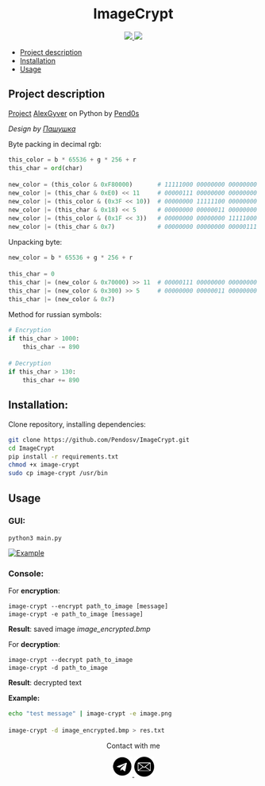 

<h1 align="center">ImageCrypt</h1>

<p align="center">
  <a href="https://github.com/Pendosv">
    <img src="https://img.shields.io/github/followers/Pendosv?label=Follow&style=social">
  </a>
  <a href="https://github.com/Pendosv/ImageCrypt">
    <img src="https://img.shields.io/github/stars/Pendosv/ImageCrypt?style=social">
  </a>
</p>

* [Project description](#chapter-0)
* [Installation](#chapter-1)
* [Usage](#chapter-2)


<a id="chapter-0"></a>
## Project description 

[Project](https://github.com/AlexGyver/crypto) [AlexGyver](https://github.com/AlexGyver) on Python by [Pend0s](https://github.com/Pendosv)

_Design by [Пашушка](https://github.com/PAPASKAS)_

Byte packing in decimal rgb:
```python
this_color = b * 65536 + g * 256 + r
this_char = ord(char)

new_color = (this_color & 0xF80000)       # 11111000 00000000 00000000
new_color |= (this_char & 0xE0) << 11     # 00000111 00000000 00000000
new_color |= (this_color & (0x3F << 10))  # 00000000 11111100 00000000
new_color |= (this_char & 0x18) << 5      # 00000000 00000011 00000000
new_color |= (this_color & (0x1F << 3))   # 00000000 00000000 11111000
new_color |= (this_char & 0x7)            # 00000000 00000000 00000111
```

Unpacking byte:
```python
new_color = b * 65536 + g * 256 + r

this_char = 0
this_char |= (new_color & 0x70000) >> 11  # 00000111 00000000 00000000 -> 00000000 00000000 11100000
this_char |= (new_color & 0x300) >> 5     # 00000000 00000011 00000000 -> 00000000 00000000 00011000
this_char |= (new_color & 0x7)
```

Method for russian symbols:
```python
# Encryption
if this_char > 1000:
    this_char -= 890

# Decryption
if this_char > 130:
    this_char += 890
```

<a id="chapter-1"></a>
## Installation:

Clone repository, installing dependencies:

```bash
git clone https://github.com/Pendosv/ImageCrypt.git
cd ImageCrypt
pip install -r requirements.txt
chmod +x image-crypt
sudo cp image-crypt /usr/bin
```

<a id="chapter-2"></a>
## Usage

### GUI:
```
python3 main.py
```
[![Example](https://i.ibb.co/pvGxP0f/crypto.png)]()



### Console:

For **encryption**: 
```
image-crypt --encrypt path_to_image [message]
image-crypt -e path_to_image [message]
```
**Result**: saved image _image_encrypted.bmp_


For **decryption**: 
```
image-crypt --decrypt path_to_image
image-crypt -d path_to_image
```
**Result**: decrypted text

**Example:**
```bash
echo "test message" | image-crypt -e image.png

image-crypt -d image_encrypted.bmp > res.txt
```


<p align="center">
  Contact with me
</p>
<p align="center">
  <a href="https://T.me/Pend0s">
    <img src="https://raw.githubusercontent.com/Pendosv/Pendosv/master/img/telegram.png" width="40" height="40">
  </a>
    <a href="mailto:djvlad967891@gmail.com">
        <img src="https://raw.githubusercontent.com/Pendosv/Pendosv/master/img/mail.png" width="40" height="40">
      </a>
</p>

